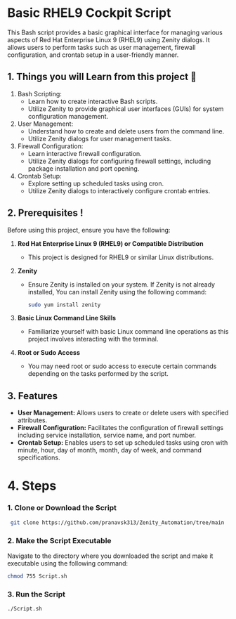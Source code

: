 # Basic RHEL9 Cockpit Script

This Bash script provides a basic graphical interface for managing various aspects of Red Hat Enterprise Linux 9 (RHEL9) using Zenity dialogs. It allows users to perform tasks such as user management, firewall configuration, and crontab setup in a user-friendly manner.

## 1. Things you will Learn from this project 🤯
1. Bash Scripting:
   - Learn how to create interactive Bash scripts.
   - Utilize Zenity to provide graphical user interfaces (GUIs) for system configuration management.
2. User Management:
   - Understand how to create and delete users from the command line.
   - Utilize Zenity dialogs for user management tasks.
3. Firewall Configuration:
   - Learn interactive firewall configuration.
   - Utilize Zenity dialogs for configuring firewall settings, including package installation and port opening.
4. Crontab Setup:
   - Explore setting up scheduled tasks using cron.
   - Utilize Zenity dialogs to interactively configure crontab entries.

##  2. **Prerequisites** ! 
Before using this project, ensure you have the following:

1. **Red Hat Enterprise Linux 9 (RHEL9) or Compatible Distribution**
   - This project is designed for RHEL9 or similar Linux distributions.

2. **Zenity**
   - Ensure Zenity is installed on your system. If Zenity is not already installed, You can install Zenity using the following command:
     ```bash
     sudo yum install zenity
     ```

3. **Basic Linux Command Line Skills**
   - Familiarize yourself with basic Linux command line operations as this project involves interacting with the terminal.

4. **Root or Sudo Access**
   - You may need root or sudo access to execute certain commands depending on the tasks performed by the script.

## 3. Features

- **User Management:** Allows users to create or delete users with specified attributes.
- **Firewall Configuration:** Facilitates the configuration of firewall settings including service installation, service name, and port number.
- **Crontab Setup:** Enables users to set up scheduled tasks using cron with minute, hour, day of month, month, day of week, and command specifications.

# 4. Steps

### 1. Clone or Download the Script
```bash
 git clone https://github.com/pranavsk313/Zenity_Automation/tree/main
```
### 2. Make the Script Executable
Navigate to the directory where you downloaded the script and make it executable using the following command:

```bash
chmod 755 Script.sh
```

### 3. Run the Script
```
./Script.sh
```












